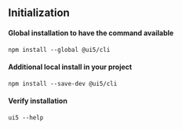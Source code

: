 ## Initialization

#### Global installation to have the command available

```
npm install --global @ui5/cli
```

#### Additional local install in your project

```
npm install --save-dev @ui5/cli
```

#### Verify installation

```
ui5 --help
```
